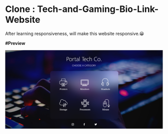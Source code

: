 <h1>Clone : Tech-and-Gaming-Bio-Link-Website</h1>

After learning responsiveness, will make this website responsive.😀

<span><b>#Preview</b></span>

<img src="./images/preview.png" alt="preview">
